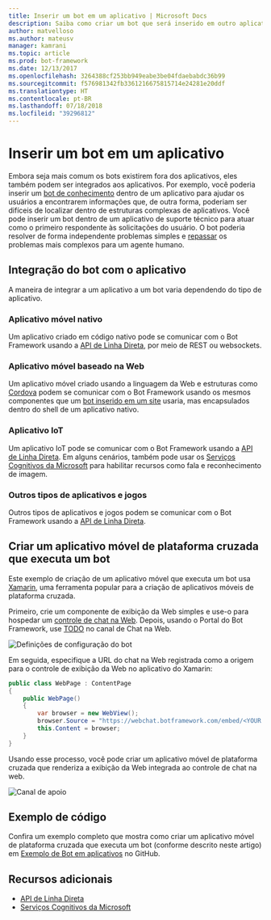 ```yaml
---
title: Inserir um bot em um aplicativo | Microsoft Docs
description: Saiba como criar um bot que será inserido em outro aplicativo.
author: matvelloso
ms.author: mateusv
manager: kamrani
ms.topic: article
ms.prod: bot-framework
ms.date: 12/13/2017
ms.openlocfilehash: 3264388cf253bb949eabe3be04fdaebabdc36b99
ms.sourcegitcommit: f576981342fb3361216675815714e24281e20ddf
ms.translationtype: HT
ms.contentlocale: pt-BR
ms.lasthandoff: 07/18/2018
ms.locfileid: "39296812"
---
```

# <a name="embed-a-bot-in-an-app"></a>Inserir um bot em um aplicativo

Embora seja mais comum os bots existirem fora dos aplicativos, eles também podem ser integrados aos aplicativos. Por exemplo, você poderia inserir um [bot de conhecimento](~/bot-service-design-pattern-knowledge-base.md) dentro de um aplicativo para ajudar os usuários a encontrarem informações que, de outra forma, poderiam ser difíceis de localizar dentro de estruturas complexas de aplicativos. Você pode inserir um bot dentro de um aplicativo de suporte técnico para atuar como o primeiro respondente às solicitações do usuário. O bot poderia resolver de forma independente problemas simples e [repassar](~/bot-service-design-pattern-handoff-human.md) os problemas mais complexos para um agente humano. 

## <a name="integrating-bot-with-app"></a>Integração do bot com o aplicativo

A maneira de integrar a um aplicativo a um bot varia dependendo do tipo de aplicativo. 

### <a name="native-mobile-app"></a>Aplicativo móvel nativo

Um aplicativo criado em código nativo pode se comunicar com o Bot Framework usando a [API de Linha Direta][directLineAPI], por meio de REST ou websockets.

### <a name="web-based-mobile-app"></a>Aplicativo móvel baseado na Web

Um aplicativo móvel criado usando a linguagem da Web e estruturas como <a href="https://cordova.apache.org/" target="_blank">Cordova</a> podem se comunicar com o Bot Framework usando os mesmos componentes que um [bot inserido em um site](~/bot-service-design-pattern-embed-web-site.md) usaria, mas encapsulados dentro do shell de um aplicativo nativo.

### <a name="iot-app"></a>Aplicativo IoT

Um aplicativo IoT pode se comunicar com o Bot Framework usando a [API de Linha Direta][directLineAPI]. Em alguns cenários, também pode usar os <a href="https://www.microsoft.com/cognitive-services/" target="_blank">Serviços Cognitivos da Microsoft</a> para habilitar recursos como fala e reconhecimento de imagem.

### <a name="other-types-of-apps-and-games"></a>Outros tipos de aplicativos e jogos

Outros tipos de aplicativos e jogos podem se comunicar com o Bot Framework usando a [API de Linha Direta][directLineAPI]. 

## <a name="creating-a-cross-platform-mobile-app-that-runs-a-bot"></a>Criar um aplicativo móvel de plataforma cruzada que executa um bot

Este exemplo de criação de um aplicativo móvel que executa um bot usa <a href="https://www.xamarin.com/" target="_blank">Xamarin</a>, uma ferramenta popular para a criação de aplicativos móveis de plataforma cruzada. 

Primeiro, crie um componente de exibição da Web simples e use-o para hospedar um <a href="https://github.com/Microsoft/BotFramework-WebChat" target="_blank">controle de chat na Web</a>. Depois, usando o Portal do Bot Framework, use [TODO](~/bot-service-manage-channels.md) no canal de Chat na Web. 

![Definições de configuração do bot](~/media/bot-service-design-pattern-embed-app/webchat-channel.png)

Em seguida, especifique a URL do chat na Web registrada como a origem para o controle de exibição da Web no aplicativo do Xamarin:

```cs
public class WebPage : ContentPage
{
    public WebPage()
    {
        var browser = new WebView();
        browser.Source = "https://webchat.botframework.com/embed/<YOUR SECRET KEY HERE>";
        this.Content = browser;
    }
}
```

Usando esse processo, você pode criar um aplicativo móvel de plataforma cruzada que renderiza a exibição da Web integrada ao controle de chat na web.

![Canal de apoio](~/media/bot-service-design-pattern-embed-app/xamarin-apps.png)

## <a name="sample-code"></a>Exemplo de código

Confira um exemplo completo que mostra como criar um aplicativo móvel de plataforma cruzada que executa um bot (conforme descrito neste artigo) em <a href="https://github.com/Microsoft/BotBuilder-Samples/tree/master/CSharp/capability-BotInApps" target="_blank">Exemplo de Bot em aplicativos</a> no GitHub.

## <a name="additional-resources"></a>Recursos adicionais

- [API de Linha Direta][directLineAPI]
- <a href="https://www.microsoft.com/cognitive-services/" target="_blank">Serviços Cognitivos da Microsoft</a>

[directLineAPI]: https://docs.botframework.com/en-us/restapi/directline3/#navtitle